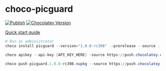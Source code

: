 ﻿# choco-picguard

[![Publish](https://github.com/picguard/choco-picguard/actions/workflows/publish.yml/badge.svg)](https://github.com/picguard/choco-picguard/actions/workflows/publish.yml)
[![Chocolatey Version](https://img.shields.io/chocolatey/v/picguard)](https://community.chocolatey.org/packages/picguard)

[Quick start guide](https://docs.chocolatey.org/en-us/create/create-packages-quick-start/#quick-start-guide)

```powershell
# Run as administrator
choco install picguard --version="1.0.0-rc398" --prerelease --source .
```

```powershell
choco apikey --api-key [API_KEY_HERE] -source https://push.chocolatey.org/

choco push picguard.1.0.0-rc398.nupkg --source https://push.chocolatey.org/
```
